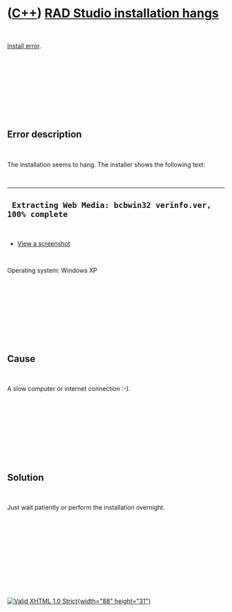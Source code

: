 



 

 

 

 

 

([C++](Cpp.htm)) [RAD Studio installation hangs](CppInstallErrorRadStudioInstallationHangs.htm)
===============================================================================================

 

[Install error](CppInstallError.htm).

 

 

 

 

 

Error description
-----------------

 

The installation seems to hang. The installer shows the following text:

 

  --------------------------------------------------------------
  ` Extracting Web Media: bcbwin32 verinfo.ver, 100% complete`
  --------------------------------------------------------------

 

-   [View a screenshot](CppInstallErrorRadStudioInstallationHangs.png)

 

Operating system: Windows XP

 

 

 

 

 

Cause
-----

 

A slow computer or internet connection :-).

 

 

 

 

 

Solution
--------

 

Just wait patiently or perform the installation overnight.

 

 

 

 

 





 

[![Valid XHTML 1.0 Strict](valid-xhtml10.png){width="88"
height="31"}](http://validator.w3.org/check?uri=referer)
